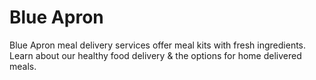 # Blue Apron
Blue Apron meal delivery services offer meal kits with fresh ingredients. Learn about our healthy food delivery & the options for home delivered meals.
